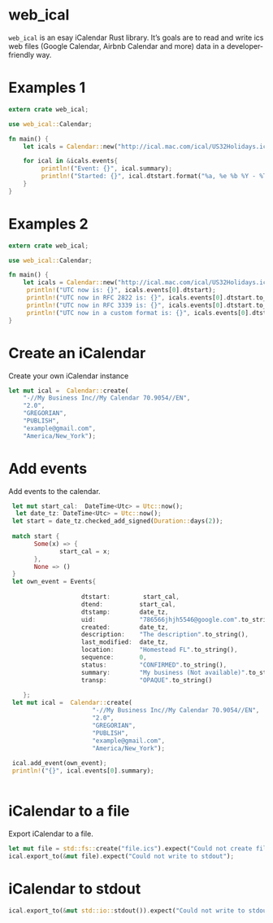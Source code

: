 # web_ical

`web_ical` is an esay iCalendar Rust library. It’s goals are to read and write ics web files (Google Calendar, Airbnb Calendar and more) data in a developer-friendly way.

# Examples 1
```rust
extern crate web_ical;

use web_ical::Calendar;

fn main() {
    let icals = Calendar::new("http://ical.mac.com/ical/US32Holidays.ics");

    for ical in &icals.events{
         println!("Event: {}", ical.summary);
         println!("Started: {}", ical.dtstart.format("%a, %e %b %Y - %T"));
    }
}
```
# Examples 2
```rust
extern crate web_ical;

use web_ical::Calendar;

fn main() {
    let icals = Calendar::new("http://ical.mac.com/ical/US32Holidays.ics");
     println!("UTC now is: {}", icals.events[0].dtstart); 
     println!("UTC now in RFC 2822 is: {}", icals.events[0].dtstart.to_rfc2822()); 
     println!("UTC now in RFC 3339 is: {}", icals.events[0].dtstart.to_rfc3339()); 
     println!("UTC now in a custom format is: {}", icals.events[0].dtstart.format("%a %b %e %T %Y"));
}
```

# Create an iCalendar
Create your own iCalendar instance
```rust
let mut ical =  Calendar::create(
    "-//My Business Inc//My Calendar 70.9054//EN",
    "2.0",
    "GREGORIAN",
    "PUBLISH",
    "example@gmail.com",
    "America/New_York");
``` 

# Add events
Add events to the calendar.

```rust
 let mut start_cal:  DateTime<Utc> = Utc::now();
  let date_tz: DateTime<Utc> = Utc::now();
 let start = date_tz.checked_add_signed(Duration::days(2));
   
 match start {
       Some(x) => {
              start_cal = x;
       },
       None => ()
 }
 let own_event = Events{ 
                    
                    dtstart:         start_cal,
                    dtend:          start_cal,
                    dtstamp:        date_tz,
                    uid:            "786566jhjh5546@google.com".to_string(),
                    created:        date_tz,
                    description:    "The description".to_string(),
                    last_modified:  date_tz,
                    location:       "Homestead FL".to_string(),
                    sequence:       0,
                    status:         "CONFIRMED".to_string(),
                    summary:        "My business (Not available)".to_string(),
                    transp:         "OPAQUE".to_string()
                    
    };
 let mut ical =  Calendar::create(
                       "-//My Business Inc//My Calendar 70.9054//EN",
                       "2.0",
                       "GREGORIAN",
                       "PUBLISH",
                       "example@gmail.com",
                       "America/New_York");
 
 ical.add_event(own_event);
 println!("{}", ical.events[0].summary);
 
```

 # iCalendar to a file
Export iCalendar to a file.

```rust
let mut file = std::fs::create("file.ics").expect("Could not create file");
ical.export_to(&mut file).expect("Could not write to stdout");
```

# iCalendar to stdout

```rust
ical.export_to(&mut std::io::stdout()).expect("Could not write to stdout");
```
